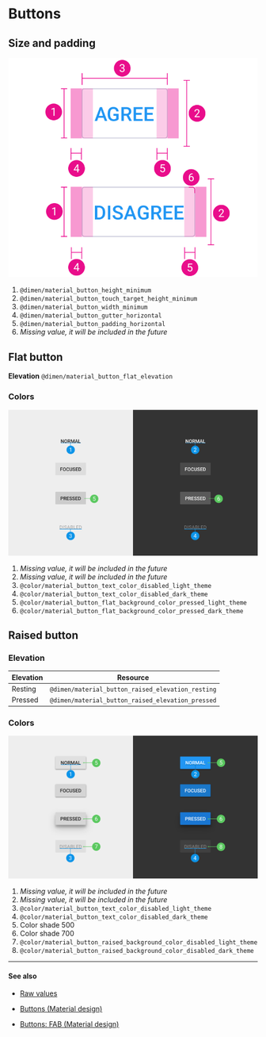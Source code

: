 # Buttons

## Size and padding

<img class="figure" src="../../images/components_buttons_size.png" alt="Button size"/>

1. `@dimen/material_button_height_minimum`
2. `@dimen/material_button_touch_target_height_minimum`
3. `@dimen/material_button_width_minimum`
4. `@dimen/material_button_gutter_horizontal`
5. `@dimen/material_button_padding_horizontal`
6. *Missing value, it will be included in the future*


## Flat button

**Elevation** `@dimen/material_button_flat_elevation`

### Colors

<img class="figure-large" src="../../images/components_buttons_flat_color.png" alt="Flat button color"/>

1. *Missing value, it will be included in the future*
2. *Missing value, it will be included in the future*
3. `@color/material_button_text_color_disabled_light_theme`
4. `@color/material_button_text_color_disabled_dark_theme`
5. `@color/material_button_flat_background_color_pressed_light_theme`
6. `@color/material_button_flat_background_color_pressed_dark_theme`


## Raised button

### Elevation

| Elevation | Resource |
| --------- | -------- |
| Resting | `@dimen/material_button_raised_elevation_resting` |
| Pressed | `@dimen/material_button_raised_elevation_pressed` |

### Colors

<img class="figure-large" src="../../images/components_buttons_raised_color.png" alt="Flat button color"/>

1. *Missing value, it will be included in the future*
2. *Missing value, it will be included in the future*
3. `@color/material_button_text_color_disabled_light_theme`
4. `@color/material_button_text_color_disabled_dark_theme`
5. Color shade 500
6. Color shade 700
7. `@color/material_button_raised_background_color_disabled_light_theme`
8. `@color/material_button_raised_background_color_disabled_dark_theme`


---

#### See also

- [Raw values](https://github.com/AoDevBlue/MaterialValues/blob/master/material-values/src/main/res-component/values/button.xml)

- [Buttons (Material design)](https://material.google.com/components/buttons.html)

- [Buttons: FAB (Material design)](https://material.google.com/components/buttons-floating-action-button.html)

